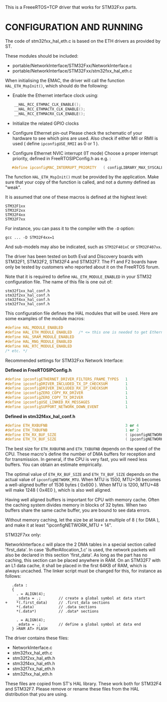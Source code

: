 This is a FreeeRTOS+TCP driver that works for STM32Fxx parts.

# CONFIGURATION AND RUNNING

The code of stm32fxx_hal_eth.c is based on the ETH drivers as provided by ST.

These modules should be included:

- portable/NetworkInterface/STM32Fxx/NetworkInterface.c
- portable/NetworkInterface/STM32Fxx/stm32fxx_hal_eth.c

When initialising the EMAC, the driver will call the function
`HAL_ETH_MspInit()`, which should do the following:

- Enable the Ethernet interface clock using:

```cpp
    __HAL_RCC_ETHMAC_CLK_ENABLE();
    __HAL_RCC_ETHMACTX_CLK_ENABLE();
    __HAL_RCC_ETHMACRX_CLK_ENABLE();
```

- Initialize the related GPIO clocks

- Configure Ethernet pin-out Please check the schematic of your hardware to see
  which pins are used. Also check if either MII or RMII is used ( define
  `ipconfigUSE_RMII` as 0 or 1 ).

- Configure Ethernet NVIC interrupt (IT mode) Choose a proper interrupt
  priority, defined in FreeRTOSIPConfig.h as e.g. :

```cpp
   #define ipconfigMAC_INTERRUPT_PRIORITY	( configLIBRARY_MAX_SYSCALL_INTERRUPT_PRIORITY )
```

The function `HAL_ETH_MspInit()` must be provided by the application. Make sure
that your copy of the function is called, and not a dummy defined as "weak".

It is assumed that one of these macros is defined at the highest level:

    STM32F1xx
    STM32F2xx
    STM32F4xx
    STM32F7xx

For instance, you can pass it to the compiler with the `-D` option:

    gcc ... -D STM32F4xx=1

And sub-models may also be indicated, such as `STM32F401xC` or `STM32F407xx`.

The driver has been tested on both Eval and Discovery boards with STM32F1,
STM32F2, STM32F4 and STM32F7. The F1 and F2 boards have only be tested by
customers who reported about it on the FreeRTOS forum.

Note that it is required to define `HAL_ETH_MODULE_ENABLED` in your STM32
configuration file. The name of this file is one out of:

    stm32f1xx_hal_conf.h
    stm32f2xx_hal_conf.h
    stm32f4xx_hal_conf.h
    stm32f7xx_hal_conf.h

This configuration file defines the HAL modules that will be used. Here are some
examples of the module macros:

```c
#define HAL_MODULE_ENABLED
#define HAL_ETH_MODULE_ENABLED   /* <= this one is needed to get Ethernet. */
#define HAL_SRAM_MODULE_ENABLED
#define HAL_RNG_MODULE_ENABLED
#define HAL_RTC_MODULE_ENABLED
/* etc. */
```

Recommended settings for STM32Fxx Network Interface:

**Defined in FreeRTOSIPConfig.h**

```cpp
#define ipconfigETHERNET_DRIVER_FILTERS_FRAME_TYPES   1
#define ipconfigDRIVER_INCLUDED_TX_IP_CHECKSUM        1
#define ipconfigDRIVER_INCLUDED_RX_IP_CHECKSUM        1
#define ipconfigZERO_COPY_RX_DRIVER                   1
#define ipconfigZERO_COPY_TX_DRIVER                   1
#define ipconfigUSE_LINKED_RX_MESSAGES                1
#define ipconfigSUPPORT_NETWORK_DOWN_EVENT            1
```

**Defined in stm32f4xx_hal_conf.h**

```cpp
#define ETH_RXBUFNB                                   3 or 4
#define ETH_TXBUFNB                                   1 or 2
#define ETH_RX_BUF_SIZE                               ( ipconfigNETWORK_MTU + 36 )
#define ETH_TX_BUF_SIZE                               ( ipconfigNETWORK_MTU + 36 )
```

The best size for `ETH_RXBUFNB` and `ETH_TXBUFNB` depends on the speed of the
CPU. These macro's define the number of DMA buffers for reception and for
transmission. In general, if the CPU is very fast, you will need less buffers.
You can obtain an estimate empirically.

The optimal value of `ETH_RX_BUF_SIZE` and `ETH_TX_BUF_SIZE` depends on the
actual value of `ipconfigNETWORK_MTU`. When MTU is 1500, MTU+36 becomes a
well-aligned buffer of 1536 bytes ( 0x600 ). When MTU is 1200, MTU+48 will make
1248 ( 0x4E0 ), which is also well aligned.

Having well aligned buffers is important for CPU with memory cache. Often the
caching system divides memory in blocks of 32 bytes. When two buffers share the
same cache buffer, you are bound to see data errors.

Without memory caching, let the size be at least a multiple of 8 ( for DMA ),
and make it at least "ipconfigNETWORK_MTU + 14".

STM32F7xx only:

NetworkInterface.c will place the 2 DMA tables in a special section called
'first_data'. In case 'BufferAllocation_1.c' is used, the network packets will
also be declared in this section 'first_data'. As long as the part has no
caching, this section can be placed anywhere in RAM. On an STM32F7 with an L1
data cache, it shall be placed in the first 64KB of RAM, which is always
uncached. The linker script must be changed for this, for instance as follows:

```assembly
   .data :
   {
     . = ALIGN(4);
     _sdata = .;        // create a global symbol at data start
+    *(.first_data)     // .first_data sections
     *(.data)           // .data sections
     *(.data*)          // .data* sections

     . = ALIGN(4);
     _edata = .;        // define a global symbol at data end
   } >RAM AT> FLASH
```

The driver contains these files:

- NetworkInterface.c
- stm32fxx_hal_eth.c
- stm32f2xx_hal_eth.h
- stm32f4xx_hal_eth.h
- stm32f7xx_hal_eth.h
- stm32fxx_hal_eth.h

These files are copied from ST's HAL library. These work both for STM32F4 and
STM32F7. Please remove or rename these files from the HAL distribution that you
are using.
